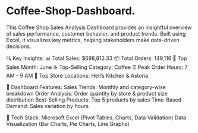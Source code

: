 # Coffee-Shop-Dashboard.
This Coffee Shop Sales Analysis Dashboard provides an insightful overview of sales performance, customer behavior, and product trends. 
Built using Excel, it visualizes key metrics, helping stakeholders make data-driven decisions.

🔍 Key Insights:
📊 Total Sales: $698,812.33
📦 Total Orders: 149,116
📅 Top Sales Month: June
☕ Top-Selling Category: Coffee
⏰ Peak Order Hours: 7 AM - 9 AM
📍 Top Store Locations: Hell’s Kitchen & Astoria

📌 Dashboard Features:
Sales Trends: Monthly and category-wise breakdown
Order Analysis: Order quantity by store & product size distribution
Best-Selling Products: Top 5 products by sales
Time-Based Demand: Sales variation by hours

📂 Tech Stack:
Microsoft Excel (Pivot Tables, Charts, Data Validation)
Data Visualization (Bar Charts, Pie Charts, Line Graphs)
